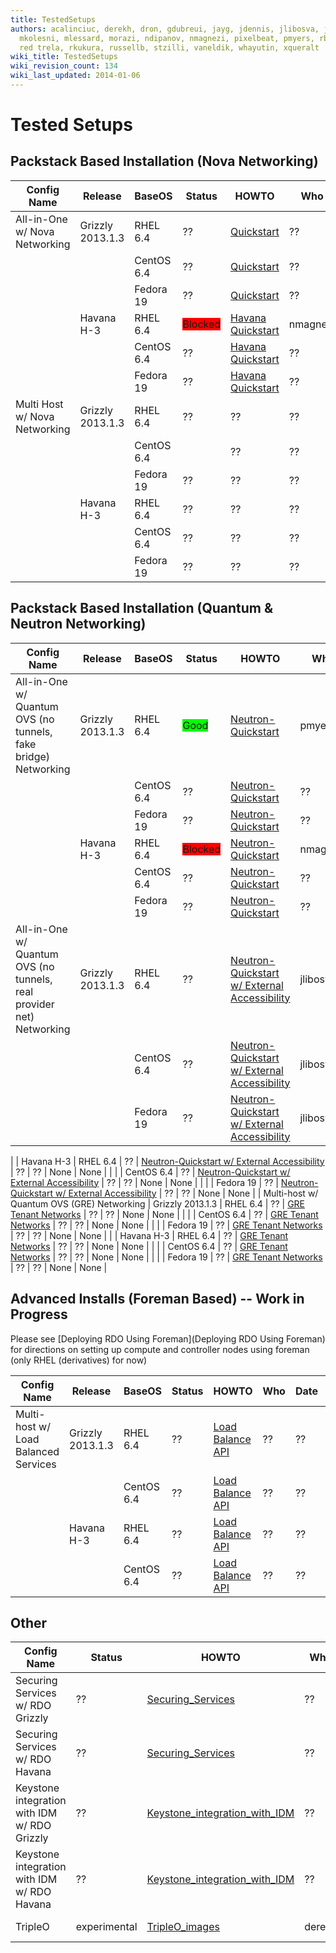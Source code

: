 ```yaml
---
title: TestedSetups
authors: acalinciuc, derekh, dron, gdubreui, jayg, jdennis, jlibosva, jruzicka, kashyap,
  mkolesni, mlessard, morazi, ndipanov, nmagnezi, pixelbeat, pmyers, rbowen, rcritten,
  red trela, rkukura, russellb, stzilli, vaneldik, whayutin, xqueralt
wiki_title: TestedSetups
wiki_revision_count: 134
wiki_last_updated: 2014-01-06
---
```


# Tested Setups

## Packstack Based Installation (Nova Networking)

| Config Name                   | Release          | BaseOS     | Status                                          | HOWTO                                              | Who      | Date       | BZ/LP                                                          | Notes Page |
|-------------------------------|------------------|------------|-------------------------------------------------|----------------------------------------------------|----------|------------|----------------------------------------------------------------|------------|
| All-in-One w/ Nova Networking | Grizzly 2013.1.3 | RHEL 6.4   | ??                                              | [Quickstart](Quickstart)                | ??       | ??         | None                                                           | None       |
|                               |                  | CentOS 6.4 | ??                                              | [Quickstart](Quickstart)                | ??       | ??         | None                                                           | None       |
|                               |                  | Fedora 19  | ??                                              | [Quickstart](Quickstart)                | ??       | ??         | None                                                           | None       |
|                               | Havana H-3       | RHEL 6.4   | <span style="background:#ff0000">Blocked</span> | [ Havana Quickstart ](QuickStartLatest) | nmagnezi | 2013-09-10 | [1006214](https://bugzilla.redhat.com/show_bug.cgi?id=1006214) | None       |
|                               |                  | CentOS 6.4 | ??                                              | [ Havana Quickstart ](QuickStartLatest) | ??       | ??         | None                                                           | None       |
|                               |                  | Fedora 19  | ??                                              | [ Havana Quickstart ](QuickStartLatest) | ??       | ??         | None                                                           | None       |
| Multi Host w/ Nova Networking | Grizzly 2013.1.3 | RHEL 6.4   | ??                                              | ??                                                 | ??       | ??         | None                                                           | None       |
|                               |                  | CentOS 6.4 | | ??                                            | ??                                                 | ??       | ??         | None                                                           | None       |
|                               |                  | Fedora 19  | ??                                              | ??                                                 | ??       | ??         | None                                                           | None       |
|                               | Havana H-3       | RHEL 6.4   | ??                                              | ??                                                 | ??       | ??         | None                                                           | None       |
|                               |                  | CentOS 6.4 | ??                                              | ??                                                 | ??       | ??         | None                                                           | None       |
|                               |                  | Fedora 19  | ??                                              | ??                                                 | ??       | ??         | None                                                           | None       |

## Packstack Based Installation (Quantum & Neutron Networking)

| Config Name                                                          | Release          | BaseOS     | Status                                          | HOWTO                                                                                                                                           | Who      | Date       | BZ/LP                                                          | Notes Page |
|----------------------------------------------------------------------|------------------|------------|-------------------------------------------------|-------------------------------------------------------------------------------------------------------------------------------------------------|----------|------------|----------------------------------------------------------------|------------|
| All-in-One w/ Quantum OVS (no tunnels, fake bridge) Networking       | Grizzly 2013.1.3 | RHEL 6.4   | <span style="background:#00ff00">Good</span>    | [Neutron-Quickstart](Neutron-Quickstart)                                                                                             | pmyers   | 2013-09-08 | None                                                           | None       |
|                                                                      |                  | CentOS 6.4 | ??                                              | [Neutron-Quickstart](Neutron-Quickstart)                                                                                             | ??       | ??         | None                                                           | None       |
|                                                                      |                  | Fedora 19  | ??                                              | [Neutron-Quickstart](Neutron-Quickstart)                                                                                             | ??       | ??         | None                                                           | None       |
|                                                                      | Havana H-3       | RHEL 6.4   | <span style="background:#ff0000">Blocked</span> | [Neutron-Quickstart](Neutron-Quickstart)                                                                                             | nmagnezi | 2013-09-10 | [1006278](https://bugzilla.redhat.com/show_bug.cgi?id=1006278) | None       |
|                                                                      |                  | CentOS 6.4 | ??                                              | [Neutron-Quickstart](Neutron-Quickstart)                                                                                             | ??       | ??         | None                                                           | None       |
|                                                                      |                  | Fedora 19  | ??                                              | [Neutron-Quickstart](Neutron-Quickstart)                                                                                             | ??       | ??         | None                                                           | None       |
| All-in-One w/ Quantum OVS (no tunnels, real provider net) Networking | Grizzly 2013.1.3 | RHEL 6.4   | ??                                              | [Neutron-Quickstart w/ External Accessibility](http://allthingsopen.com/2013/08/23/openstack-packstack-installation-with-external-connectivity) | jlibosva | 2013-09-10 | None                                                           | None       |
|                                                                      |                  | CentOS 6.4 | ??                                              | [Neutron-Quickstart w/ External Accessibility](http://allthingsopen.com/2013/08/23/openstack-packstack-installation-with-external-connectivity) | jlibosva | 2013-09-10 | None                                                           | None       |
|                                                                      |                  | Fedora 19  | ??                                              | [Neutron-Quickstart w/ External Accessibility](http://allthingsopen.com/2013/08/23/openstack-packstack-installation-with-external-connectivity) | jlibosva | 2013-09-10 | None                                                           | None       |

|                                                                      | Havana H-3       | RHEL 6.4   | ??                                              | [Neutron-Quickstart w/ External Accessibility](http://allthingsopen.com/2013/08/23/openstack-packstack-installation-with-external-connectivity) | ??       | ??         | None                                                           | None       |
|                                                                      |                  | CentOS 6.4 | ??                                              | [Neutron-Quickstart w/ External Accessibility](http://allthingsopen.com/2013/08/23/openstack-packstack-installation-with-external-connectivity) | ??       | ??         | None                                                           | None       |
|                                                                      |                  | Fedora 19  | ??                                              | [Neutron-Quickstart w/ External Accessibility](http://allthingsopen.com/2013/08/23/openstack-packstack-installation-with-external-connectivity) | ??       | ??         | None                                                           | None       |
| Multi-host w/ Quantum OVS (GRE) Networking                           | Grizzly 2013.1.3 | RHEL 6.4   | ??                                              | [ GRE Tenant Networks](Using_GRE_Tenant_Networks)                                                                                    | ??       | ??         | None                                                           | None       |
|                                                                      |                  | CentOS 6.4 | ??                                              | [ GRE Tenant Networks](Using_GRE_Tenant_Networks)                                                                                    | ??       | ??         | None                                                           | None       |
|                                                                      |                  | Fedora 19  | ??                                              | [ GRE Tenant Networks](Using_GRE_Tenant_Networks)                                                                                    | ??       | ??         | None                                                           | None       |
|                                                                      | Havana H-3       | RHEL 6.4   | ??                                              | [ GRE Tenant Networks](Using_GRE_Tenant_Networks)                                                                                    | ??       | ??         | None                                                           | None       |
|                                                                      |                  | CentOS 6.4 | ??                                              | [ GRE Tenant Networks](Using_GRE_Tenant_Networks)                                                                                    | ??       | ??         | None                                                           | None       |
|                                                                      |                  | Fedora 19  | ??                                              | [ GRE Tenant Networks](Using_GRE_Tenant_Networks)                                                                                    | ??       | ??         | None                                                           | None       |

## Advanced Installs (Foreman Based) -- Work in Progress

Please see [Deploying RDO Using Foreman](Deploying RDO Using Foreman) for directions on setting up compute and controller nodes using foreman (only RHEL (derivatives) for now)

| Config Name                          | Release          | BaseOS     | Status | HOWTO                                                      | Who | Date | BZ/LP | Notes Page |
|--------------------------------------|------------------|------------|--------|------------------------------------------------------------|-----|------|-------|------------|
| Multi-host w/ Load Balanced Services | Grizzly 2013.1.3 | RHEL 6.4   | ??     | [ Load Balance API](Load_Balance_OpenStack_API) | ??  | ??   | None  | None       |
|                                      |                  | CentOS 6.4 | ??     | [ Load Balance API](Load_Balance_OpenStack_API) | ??  | ??   | None  | None       |
|                                      | Havana H-3       | RHEL 6.4   | ??     | [ Load Balance API](Load_Balance_OpenStack_API) | ??  | ??   | None  | None       |
|                                      |                  | CentOS 6.4 | ??     | [ Load Balance API](Load_Balance_OpenStack_API) | ??  | ??   | None  | None       |

## Other

| Config Name                                  | Status       | HOWTO                                                                        | Who    | Date       | BZ/LP                                                                                                                                                             | Notes Page |
|----------------------------------------------|--------------|------------------------------------------------------------------------------|--------|------------|-------------------------------------------------------------------------------------------------------------------------------------------------------------------|------------|
| Securing Services w/ RDO Grizzly             | ??           | [Securing_Services](Securing_Services)                           | ??     | ??         | None                                                                                                                                                              | None       |
| Securing Services w/ RDO Havana              | ??           | [Securing_Services](Securing_Services)                           | ??     | ??         | None                                                                                                                                                              | None       |
| Keystone integration with IDM w/ RDO Grizzly | ??           | [Keystone_integration_with_IDM](Keystone_integration_with_IDM) | ??     | ??         | None                                                                                                                                                              | None       |
| Keystone integration with IDM w/ RDO Havana  | ??           | [Keystone_integration_with_IDM](Keystone_integration_with_IDM) | ??     | ??         | None                                                                                                                                                              | None       |
| TripleO                                      | experimental | [TripleO_images](TripleO_images)                                 | derekh | 2013-09-10 | [1006241](https://bugzilla.redhat.com/show_bug.cgi?id=1006241) [<span style="background:#FF0000">1221620</span>](https://bugs.launchpad.net/tripleo/+bug/1221620) | None       |
